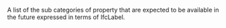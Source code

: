 A list of the sub categories of property that are expected to be available in the future expressed in terms of IfcLabel.